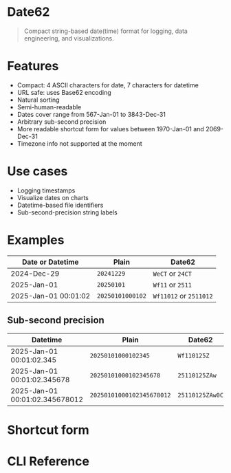 # Date62
> Compact string-based date(time) format for logging, data engineering, and visualizations.

# Features

* Compact: 4 ASCII characters for date, 7 characters for datetime
* URL safe: uses Base62 encoding
* Natural sorting
* Semi-human-readable
* Dates cover range from 567-Jan-01 to 3843-Dec-31
* Arbitrary sub-second precision
* More readable shortcut form for values between 1970-Jan-01 and 2069-Dec-31
* Timezone info not supported at the moment


# Use cases

* Logging timestamps
* Visualize dates on charts
* Datetime-based file identifiers
* Sub-second-precision string labels


# Examples

| Date or Datetime     | Plain            | Date62                |
|----------------------|------------------|-----------------------|
| 2024-Dec-29          | `20241229`       | `WeCT` or `24CT`      |
| 2025-Jan-01          | `20250101`       | `Wf11` or `2511`      |
| 2025-Jan-01 00:01:02 | `20250101000102` | `Wf11012` or `2511012` |

## Sub-second precision
| Datetime                       | Plain                     | Date62          |
|--------------------------------|---------------------------|-----------------|
| 2025-Jan-01 00:01:02.345       | `20250101000102345`       | `Wf110125Z`     |
| 2025-Jan-01 00:01:02.345678    | `20250101000102345678`    | `25110125ZAw`   |
| 2025-Jan-01 00:01:02.345678012 | `20250101000102345678012` | `25110125ZAw0C` |


# Shortcut form


# CLI Reference
